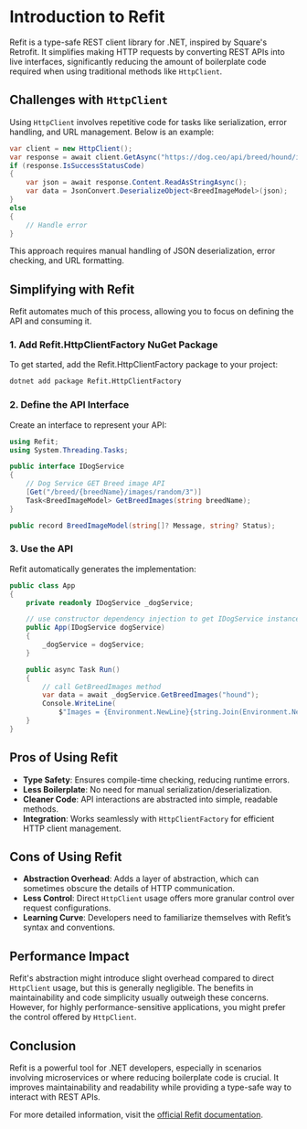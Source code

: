 # Introduction to Refit

Refit is a type-safe REST client library for .NET, inspired by Square's Retrofit. It simplifies making HTTP requests by converting REST APIs into live interfaces, significantly reducing the amount of boilerplate code required when using traditional methods like `HttpClient`.

## Challenges with `HttpClient`

Using `HttpClient` involves repetitive code for tasks like serialization, error handling, and URL management. Below is an example:

```csharp
var client = new HttpClient();
var response = await client.GetAsync("https://dog.ceo/api/breed/hound/images/random/3");
if (response.IsSuccessStatusCode)
{
    var json = await response.Content.ReadAsStringAsync();
    var data = JsonConvert.DeserializeObject<BreedImageModel>(json);
}
else
{
    // Handle error
}
```

This approach requires manual handling of JSON deserialization, error checking, and URL formatting.

## Simplifying with Refit

Refit automates much of this process, allowing you to focus on defining the API and consuming it.

### 1. Add Refit.HttpClientFactory NuGet Package

To get started, add the Refit.HttpClientFactory package to your project:
```bash
dotnet add package Refit.HttpClientFactory
```

### 2. Define the API Interface

Create an interface to represent your API:

```csharp
using Refit;
using System.Threading.Tasks;

public interface IDogService
{
    // Dog Service GET Breed image API
    [Get("/breed/{breedName}/images/random/3")]
    Task<BreedImageModel> GetBreedImages(string breedName);
}

public record BreedImageModel(string[]? Message, string? Status);

```

### 3. Use the API

Refit automatically generates the implementation:

```csharp
public class App
{
    private readonly IDogService _dogService;

    // use constructor dependency injection to get IDogService instance.
    public App(IDogService dogService)
    {
        _dogService = dogService;
    }

    public async Task Run()
    {
        // call GetBreedImages method
        var data = await _dogService.GetBreedImages("hound");
        Console.WriteLine(
            $"Images = {Environment.NewLine}{string.Join(Environment.NewLine, data.Message)}{Environment.NewLine} Status = {data.Status}");
    }
}
```

## Pros of Using Refit

- **Type Safety**: Ensures compile-time checking, reducing runtime errors.
- **Less Boilerplate**: No need for manual serialization/deserialization.
- **Cleaner Code**: API interactions are abstracted into simple, readable methods.
- **Integration**: Works seamlessly with `HttpClientFactory` for efficient HTTP client management.

## Cons of Using Refit

- **Abstraction Overhead**: Adds a layer of abstraction, which can sometimes obscure the details of HTTP communication.
- **Less Control**: Direct `HttpClient` usage offers more granular control over request configurations.
- **Learning Curve**: Developers need to familiarize themselves with Refit’s syntax and conventions.

## Performance Impact

Refit's abstraction might introduce slight overhead compared to direct `HttpClient` usage, but this is generally negligible. The benefits in maintainability and code simplicity usually outweigh these concerns. However, for highly performance-sensitive applications, you might prefer the control offered by `HttpClient`.

## Conclusion

Refit is a powerful tool for .NET developers, especially in scenarios involving microservices or where reducing boilerplate code is crucial. It improves maintainability and readability while providing a type-safe way to interact with REST APIs.

For more detailed information, visit the [official Refit documentation](https://reactiveui.github.io/refit/).